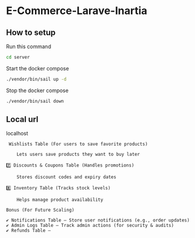 # E-Commerce-Larave-Inartia

## How to setup
Run this command
```bash
cd server
```

Start the docker compose
```bash
./vendor/bin/sail up -d
```

Stop the docker compose
```bash
./vendor/bin/sail down
```

## Local url
localhost

```
 Wishlists Table (For users to save favorite products)

    Lets users save products they want to buy later

7️⃣ Discounts & Coupons Table (Handles promotions)

    Stores discount codes and expiry dates

8️⃣ Inventory Table (Tracks stock levels)

    Helps manage product availability

Bonus (For Future Scaling)

✔ Notifications Table – Store user notifications (e.g., order updates)
✔ Admin Logs Table – Track admin actions (for security & audits)
✔ Refunds Table –
```